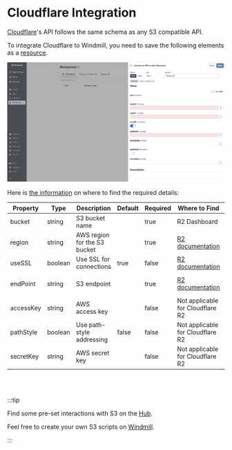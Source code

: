 # Cloudflare Integration

[Cloudflare](https://www.cloudflare.com/products/r2/)'s API follows the same schema as any S3 compatible API.

To integrate Cloudflare to Windmill, you need to save the following elements as a [resource](../core_concepts/3_resources_and_types/index.md).

![S3 resource type](../assets/integrations/add-s3.png)

Here is [the information](https://developers.cloudflare.com/r2/api/s3/api/) on where to find the required details:

| Property  | Type    | Description                  | Default | Required | Where to Find                                                        | Additional Details                                                                       |
| --------- | ------- | ---------------------------- | ------- | -------- | -------------------------------------------------------------------- | ---------------------------------------------------------------------------------------- |
| bucket    | string  | S3 bucket name               |         | true     | R2 Dashboard                                                         | Name of the S3 bucket to access                                                          |
| region    | string  | AWS region for the S3 bucket |         | true     | [R2 documentation](https://developers.cloudflare.com/r2/api/s3/api/) | The region is specific to R2 and is set when creating the bucket                         |
| useSSL    | boolean | Use SSL for connections      | true    | false    | [R2 documentation](https://developers.cloudflare.com/r2/api/s3/api/) | SSL/TLS is required for Cloudflare R2                                                    |
| endPoint  | string  | S3 endpoint                  |         | true     | [R2 documentation](https://developers.cloudflare.com/r2/api/s3/api/) | Endpoint URL will be in the format `https://[bucket-id].r2.storage.cloud.cloudflare.com` |
| accessKey | string  | AWS access key               |         | false    | Not applicable for Cloudflare R2                                     | Access key ID is not required for R2                                                     |
| pathStyle | boolean | Use path-style addressing    | false   | false    | Not applicable for Cloudflare R2                                     | Virtual-hosted-style URLs are always used in R2                                          |
| secretKey | string  | AWS secret key               |         | false    | Not applicable for Cloudflare R2                                     | Secret access key is not required for R2                                                 |

<br/><br/>

:::tip

Find some pre-set interactions with S3 on the [Hub](https://hub.windmill.dev/integrations/s3).

Feel free to create your own S3 scripts on [Windmill](../getting_started/00_how_to_use_windmill/index.mdx).

:::
